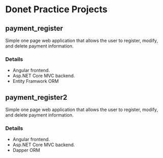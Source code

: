 # Donet Practice Projects

## payment_register

Simple one page web application that allows the user to register, modify, and delete payment information.

### Details
- Angular frontend.
- Asp.NET Core MVC backend.
- Entity Framwork ORM

## payment_register2

Simple one page web application that allows the user to register, modify, and delete payment information.

### Details
- Angular frontend.
- Asp.NET Core MVC backend.
- Dapper ORM